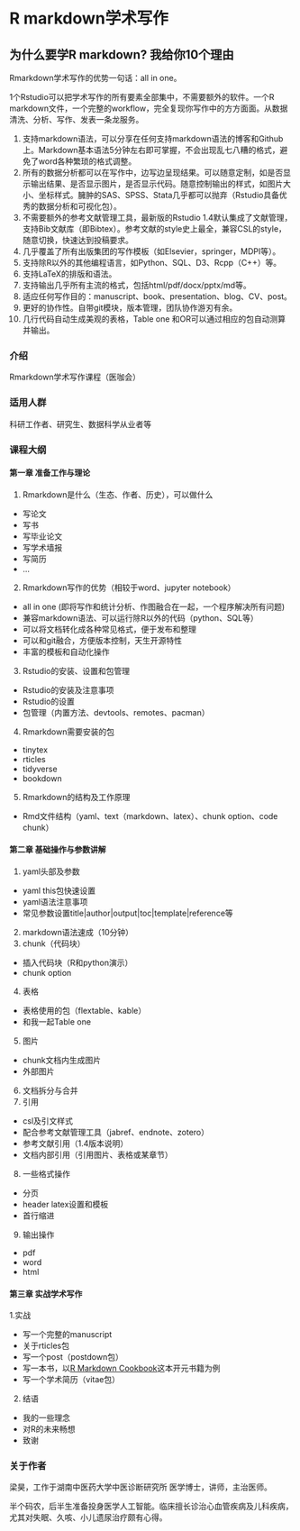 # R markdown学术写作

## 为什么要学R markdown? 我给你10个理由

Rmarkdown学术写作的优势一句话：all in one。

1个Rstudio可以把学术写作的所有要素全部集中，不需要额外的软件。一个R markdown文件，一个完整的workflow，完全复现你写作中的方方面面。从数据清洗、分析、写作、发表一条龙服务。

1.	支持markdown语法，可以分享在任何支持markdown语法的博客和Github上。Markdown基本语法5分钟左右即可掌握，不会出现乱七八糟的格式，避免了word各种繁琐的格式调整。
2.	所有的数据分析都可以在写作中，边写边呈现结果。可以随意定制，如是否显示输出结果、是否显示图片，是否显示代码。随意控制输出的样式，如图片大小、坐标样式。臃肿的SAS、SPSS、Stata几乎都可以抛弃（Rstudio具备优秀的数据分析和可视化包）。
3.	不需要额外的参考文献管理工具，最新版的Rstudio 1.4默认集成了文献管理，支持Bib文献库（即Bibtex）。参考文献的style史上最全，兼容CSL的style，随意切换，快速达到投稿要求。
4.	几乎覆盖了所有出版集团的写作模板（如Elsevier，springer，MDPI等）。
5.	支持除R以外的其他编程语言，如Python、SQL、D3、Rcpp（C++）等。
6.	支持LaTeX的排版和语法。
7.	支持输出几乎所有主流的格式，包括html/pdf/docx/pptx/md等。
8.	适应任何写作目的：manuscript、book、presentation、blog、CV、post。
9.	更好的协作性。自带git模块，版本管理，团队协作游刃有余。
10.	几行代码自动生成美观的表格，Table one 和OR可以通过相应的包自动测算并输出。


### 介绍
Rmarkdown学术写作课程（医咖会）

### 适用人群
科研工作者、研究生、数据科学从业者等


### 课程大纲

#### 第一章 准备工作与理论

1.  Rmarkdown是什么（生态、作者、历史），可以做什么
- 写论文
- 写书
- 写毕业论文
- 写学术墙报
- 写简历
- ...
2.  Rmarkdown写作的优势（相较于word、jupyter notebook）
- all in one (即将写作和统计分析、作图融合在一起，一个程序解决所有问题)
- 兼容markdown语法、可以运行除R以外的代码（python、SQL等）
- 可以将文档转化成各种常见格式，便于发布和整理
- 可以和git融合，方便版本控制，天生开源特性
- 丰富的模板和自动化操作
3.  Rstudio的安装、设置和包管理
- Rstudio的安装及注意事项
- Rstudio的设置
- 包管理（内置方法、devtools、remotes、pacman）
4.  Rmarkdown需要安装的包
- tinytex
- rticles
- tidyverse
- bookdown
5.  Rmarkdown的结构及工作原理
- Rmd文件结构（yaml、text（markdown、latex）、chunk option、code chunk）

#### 第二章 基础操作与参数讲解

1.  yaml头部及参数
- yaml this包快速设置
- yaml语法注意事项
- 常见参数设置title|author|output|toc|template|reference等
2.  markdown语法速成（10分钟）
3.  chunk（代码块）
- 插入代码块（R和python演示）
- chunk option
4.  表格
- 表格使用的包（flextable、kable）
- 和我一起Table one
5.  图片
- chunk文档内生成图片
- 外部图片
6. 文档拆分与合并
7. 引用
- csl及引文样式
- 配合参考文献管理工具（jabref、endnote、zotero）
- 参考文献引用（1.4版本说明）
- 文档内部引用（引用图片、表格或某章节）
8. 一些格式操作
- 分页
- header latex设置和模板
- 首行缩进
9. 输出操作
- pdf
- word
- html

#### 第三章 实战学术写作
1.实战
- 写一个完整的manuscript
- 关于rticles包
- 写一个post（postdown包）
- 写一本书，以[R Markdown Cookbook](https://github.com/yihui/rmarkdown-cookbook)这本开元书籍为例
- 写一个学术简历（vitae包）
2. 结语
- 我的一些理念
- 对R的未来畅想
- 致谢

### 关于作者
梁昊，工作于湖南中医药大学中医诊断研究所  医学博士，讲师，主治医师。

半个码农，后半生准备投身医学人工智能。临床擅长诊治心血管疾病及儿科疾病，尤其对失眠、久咳、小儿遗尿治疗颇有心得。

